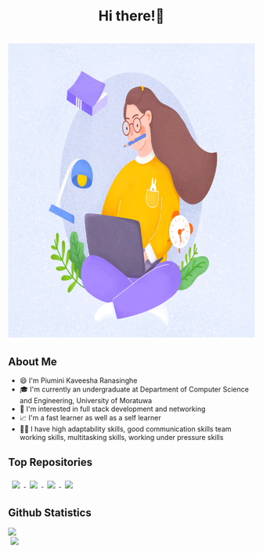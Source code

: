 <h1 align="center">
Hi there!👋
</h1>

<h1 align="center">
    <img src="https://raw.githubusercontent.com/KaveeshaPiumini/KaveeshaPiumini/master/assets/profile.gif" 
         alt="greeting gif"
         height="600"
         width="600" />
</h1>

## About Me
- 😄 I'm Piumini Kaveesha Ranasinghe
- 🎓 I'm currently an undergraduate at Department of Computer Science and Engineering, University of Moratuwa
- 🙋 I'm interested in full stack development and networking
- 📈 I'm a fast learner as well as a self learner
- 👩‍💻 I have high adaptability skills, good communication skills team working skills, multitasking skills, working under pressure skills


## Top Repositories

<p float="left">
<a href="https://github.com/SEP-22/Client">
  <img style = "margin: 8px 8px 8px 8px;" align="center" src="https://github-readme-stats.vercel.app/api/pin/?username=SEP-22&repo=Client&theme=github_dark" />
</a>
<a href="https://github.com/SEP-22/Server">
  <img style = "margin: 8px 8px 8px 8px;" align="center" src="https://github-readme-stats.vercel.app/api/pin/?username=SEP-22&repo=Server&theme=github_dark" />
</a>
<a href="https://github.com/G-16-SE/suppliermanagementsystem">
  <img style = "margin: 8px 8px 8px 8px;" align="center" src="https://github-readme-stats.vercel.app/api/pin/?username=G-16-SE&repo=suppliermanagementsystem&theme=github_dark" />
</a>
<a href="https://github.com/DBMS-404/Supply-Chain-Management-System">
  <img style = "margin: 8px 8px 8px 8px;" align="center" src="https://github-readme-stats.vercel.app/api/pin/?username=DBMS-404&repo=Supply-Chain-Management-System&theme=github_dark" />
</a>
</p>


## Github Statistics

<div style="max-width: 1050px; margin: 8px auto 10px auto;">
  <div>
    <div style="display: block;">
      <img src = "https://github-readme-stats.vercel.app/api?username=KaveeshaPiumini&show_icons=true&line_height=27count_private=true&theme=github_dark&include_all_commits=true&count_private=true" style="  max-width: 100%; height: auto;">
    </div>
    <div style="display: block;">
      <img src = "https://github-readme-stats.vercel.app/api/top-langs/?username=KaveeshaPiumini&layout=compact&theme=github_dark" style="  max-width: 100%; height: 209px; margin-left:5px;">
    </div>
  </div>
</div>


<!--
**KaveeshaPiumini/KaveeshaPiumini** is a ✨ _special_ ✨ repository because its `README.md` (this file) appears on your GitHub profile.

Here are some ideas to get you started:

- 🔭 I’m currently working on ...
- 🌱 I’m currently learning ...
- 👯 I’m looking to collaborate on ...
- 🤔 I’m looking for help with ...
- 💬 Ask me about ...
- 📫 How to reach me: ...
- 😄 Pronouns: ...
- ⚡ Fun fact: ...
-->

